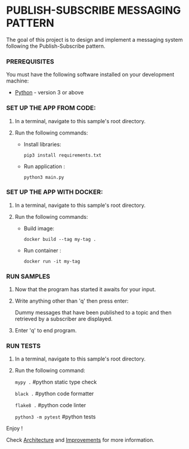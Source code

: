 # PUBLISH-SUBSCRIBE MESSAGING PATTERN

The goal of this project is to design and implement a messaging system following the Publish-Subscribe pattern.


### PREREQUISITES

You must have the following software installed on your development machine:

* [Python](https://www.python.org/downloads/) - version 3 or above


### SET UP THE APP FROM CODE:

1. In a terminal, navigate to this sample's root directory.

2. Run the following commands:

   - Install libraries:

       `pip3 install requirements.txt`

   - Run application : 

       `python3 main.py`


### SET UP THE APP WITH DOCKER:

1. In a terminal, navigate to this sample's root directory.

2. Run the following commands:

   - Build image:

       `docker build --tag my-tag .`

   - Run container : 

       `docker run -it my-tag`


### RUN SAMPLES

1. Now that the program has started it awaits for your input.

2. Write anything other than 'q' then press enter:

   Dummy messages that have been published to a topic and then retrieved by a subscriber are displayed.

3. Enter 'q' to end program.


### RUN TESTS 

1. In a terminal, navigate to this sample's root directory.

2. Run the following command:

    `mypy .` #python static type check

    `black .` #python code formatter

    `flake8 .` #python code linter

   `python3 -m pytest` #python tests

Enjoy ! 

Check [Architecture](https://github.com/zkaddach/pubsub/blob/master/Docs/Architecture.md) and [Improvements](https://github.com/zkaddach/pubsub/blob/master/Docs/Improvements.md) for more information.
